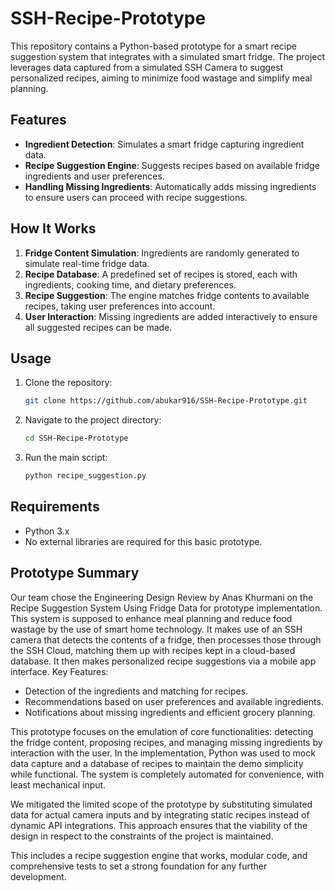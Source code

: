 # SSH-Recipe-Prototype

This repository contains a Python-based prototype for a smart recipe suggestion system that integrates with a simulated smart fridge. The project leverages data captured from a simulated SSH Camera to suggest personalized recipes, aiming to minimize food wastage and simplify meal planning.

## Features
- **Ingredient Detection**: Simulates a smart fridge capturing ingredient data.
- **Recipe Suggestion Engine**: Suggests recipes based on available fridge ingredients and user preferences.
- **Handling Missing Ingredients**: Automatically adds missing ingredients to ensure users can proceed with recipe suggestions.

## How It Works
1. **Fridge Content Simulation**: Ingredients are randomly generated to simulate real-time fridge data.
2. **Recipe Database**: A predefined set of recipes is stored, each with ingredients, cooking time, and dietary preferences.
3. **Recipe Suggestion**: The engine matches fridge contents to available recipes, taking user preferences into account.
4. **User Interaction**: Missing ingredients are added interactively to ensure all suggested recipes can be made.

## Usage
1. Clone the repository:
   ```sh
   git clone https://github.com/abukar916/SSH-Recipe-Prototype.git
   ```
2. Navigate to the project directory:
   ```sh
   cd SSH-Recipe-Prototype
   ```
3. Run the main script:
   ```sh
   python recipe_suggestion.py
   ```

## Requirements
- Python 3.x
- No external libraries are required for this basic prototype.


## Prototype Summary
Our team chose the Engineering Design Review by Anas Khurmani on the Recipe Suggestion System Using Fridge Data for prototype implementation. This system is supposed to enhance meal planning and reduce food wastage by the use of smart home technology. It makes use of an SSH camera that detects the contents of a fridge, then processes those through the SSH Cloud, matching them up with recipes kept in a cloud-based database. It then makes personalized recipe suggestions via a mobile app interface.
Key Features:
- Detection of the ingredients and matching for recipes.
- Recommendations based on user preferences and available ingredients.
- Notifications about missing ingredients and efficient grocery planning.

This prototype focuses on the emulation of core functionalities: detecting the fridge content, proposing recipes, and managing missing ingredients by interaction with the user. In the implementation, Python was used to mock data capture and a database of recipes to maintain the demo simplicity while functional. The system is completely automated for convenience, with least mechanical input.

We mitigated the limited scope of the prototype by substituting simulated data for actual camera inputs and by integrating static recipes instead of dynamic API integrations. This approach ensures that the viability of the design in respect to the constraints of the project is maintained.

This includes a recipe suggestion engine that works, modular code, and comprehensive tests to set a strong foundation for any further development.


